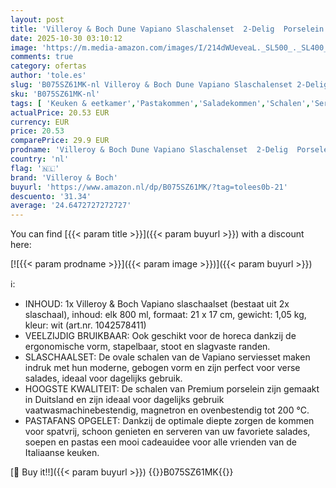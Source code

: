 ```yaml
---
layout: post
title: 'Villeroy & Boch Dune Vapiano Slaschalenset  2-Delig  Porselein  Wit'
date: 2025-10-30 03:10:12
image: 'https://m.media-amazon.com/images/I/214dWUeveaL._SL500_._SL400_.jpg'
comments: true
category: ofertas
author: 'tole.es'
slug: 'B075SZ61MK-nl Villeroy & Boch Dune Vapiano Slaschalenset 2-Delig...'
sku: 'B075SZ61MK-nl'
tags: [ 'Keuken & eetkamer','Pastakommen','Saladekommen','Schalen','Servies','Serviesgoed','Serviesgoed & serveerbestek','Wonen & keuken','villeroy & boch','🇳🇱', ]
actualPrice: 20.53 EUR
currency: EUR
price: 20.53
comparePrice: 29.9 EUR
prodname: 'Villeroy & Boch Dune Vapiano Slaschalenset  2-Delig  Porselein  Wit'
country: 'nl'
flag: '🇳🇱'
brand: 'Villeroy & Boch'
buyurl: 'https://www.amazon.nl/dp/B075SZ61MK/?tag=tolees0b-21'
descuento: '31.34'
average: '24.6472727272727'
---
```


You can find [{{< param title >}}]({{< param buyurl >}}) with a discount here:

[![{{< param prodname >}}]({{< param image >}})]({{< param buyurl >}})

ℹ️:

- INHOUD: 1x Villeroy & Boch Vapiano slaschaalset (bestaat uit 2x slaschaal), inhoud: elk 800 ml, formaat: 21 x 17 cm, gewicht: 1,05 kg, kleur: wit (art.nr. 1042578411)
- VEELZIJDIG BRUIKBAAR: Ook geschikt voor de horeca dankzij de ergonomische vorm, stapelbaar, stoot en slagvaste randen.
- SLASCHAALSET: De ovale schalen van de Vapiano serviesset maken indruk met hun moderne, gebogen vorm en zijn perfect voor verse salades, ideaal voor dagelijks gebruik.
- HOOGSTE KWALITEIT: De schalen van Premium porselein zijn gemaakt in Duitsland en zijn ideaal voor dagelijks gebruik vaatwasmachinebestendig, magnetron en ovenbestendig tot 200 °C.
- PASTAFANS OPGELET: Dankzij de optimale diepte zorgen de kommen voor spatvrij, schoon genieten en serveren van uw favoriete salades, soepen en pastas een mooi cadeauidee voor alle vrienden van de Italiaanse keuken.

[🛒 Buy it!!]({{< param buyurl >}})
{{<world>}}B075SZ61MK{{</world>}}
